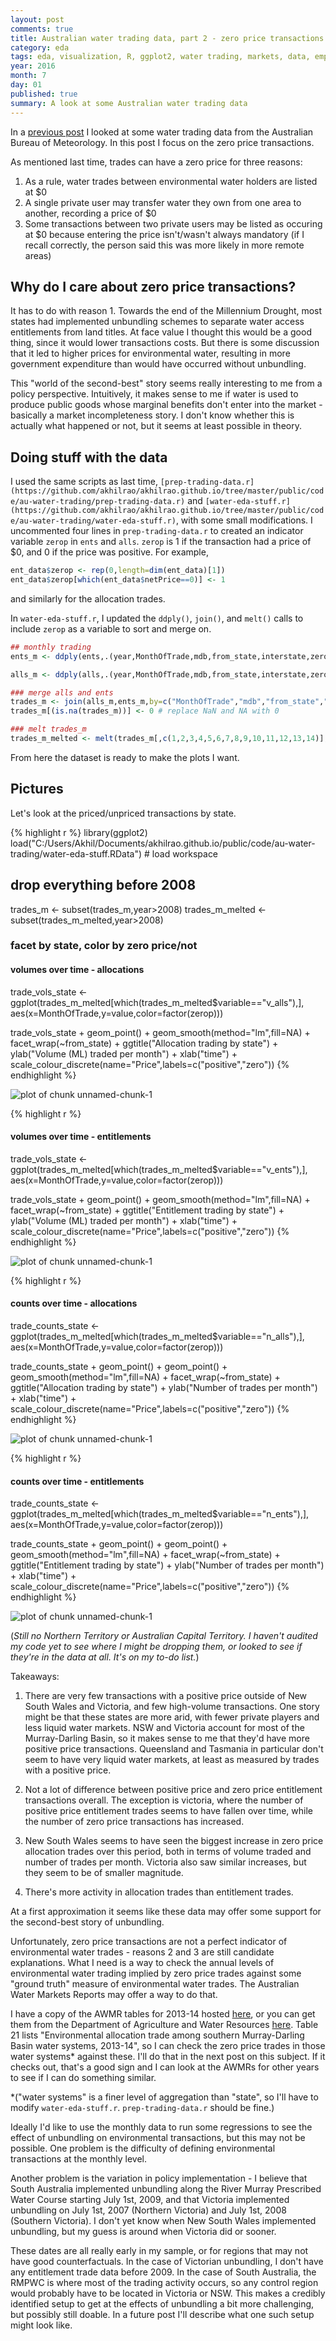 ```yaml
---
layout: post
comments: true
title: Australian water trading data, part 2 - zero price transactions
category: eda
tags: eda, visualization, R, ggplot2, water trading, markets, data, empirics
year: 2016
month: 7
day: 01
published: true
summary: A look at some Australian water trading data
---
```


In a [previous post](https://akhilrao.github.io/eda/2016/06/29/au-water-trading-1-look-at-data/) I looked at some water trading data from the Australian Bureau of Meteorology. In this post I focus on the zero price transactions.

As mentioned last time, trades can have a zero price for three reasons:

1. As a rule, water trades between environmental water holders are listed at $0
2. A single private user may transfer water they own from one area to another, recording a price of $0
3. Some transactions between two private users may be listed as occuring at $0 because entering the price isn't/wasn't always mandatory (if I recall correctly, the person said this was more likely in more remote areas)

## Why do I care about zero price transactions? 

It has to do with reason 1. Towards the end of the Millennium Drought, most states had implemented unbundling schemes to separate water access entitlements from land titles. At face value I thought this would be a good thing, since it would lower transactions costs. But there is some discussion that it led to higher prices for environmental water, resulting in more government expenditure than would have occurred without unbundling. 

This "world of the second-best" story seems really interesting to me from a policy perspective. Intuitively, it makes sense to me if water is used to produce public goods whose marginal benefits don't enter into the market - basically a market incompleteness story. I don't know whether this is actually what happened or not, but it seems at least possible in theory.

## Doing stuff with the data

I used the same scripts as last time, `[prep-trading-data.r](https://github.com/akhilrao/akhilrao.github.io/tree/master/public/code/au-water-trading/prep-trading-data.r)` and `[water-eda-stuff.r](https://github.com/akhilrao/akhilrao.github.io/tree/master/public/code/au-water-trading/water-eda-stuff.r)`, with some small modifications. I uncommented four lines in `prep-trading-data.r` to created an indicator variable `zerop` in `ents` and `alls`. `zerop` is 1 if the transaction had a price of $0, and 0 if the price was positive. For example,

```r
ent_data$zerop <- rep(0,length=dim(ent_data)[1])
ent_data$zerop[which(ent_data$netPrice==0)] <- 1
```

and similarly for the allocation trades.

In `water-eda-stuff.r`, I updated the `ddply()`, `join()`, and `melt()` calls to include `zerop` as a variable to sort and merge on.

```r
## monthly trading
ents_m <- ddply(ents,.(year,MonthOfTrade,mdb,from_state,interstate,zerop),summarize,v_ents=sum(quantityTraded),price_ents=mean(PricePerML[PricePerML!=0]),n_ents=length(quantityTraded),np_ents=length(PricePerML[PricePerML!=0]))

alls_m <- ddply(alls,.(year,MonthOfTrade,mdb,from_state,interstate,zerop),summarize,v_alls=sum(quantityTraded),price_alls=mean(PricePerML[PricePerML!=0]),n_alls=length(quantityTraded),np_alls=length(PricePerML[PricePerML!=0]))

### merge alls and ents
trades_m <- join(alls_m,ents_m,by=c("MonthOfTrade","mdb","from_state","interstate","zerop"),type="full",match="first")
trades_m[(is.na(trades_m))] <- 0 # replace NaN and NA with 0

### melt trades_m
trades_m_melted <- melt(trades_m[,c(1,2,3,4,5,6,7,8,9,10,11,12,13,14)],id=c("year","MonthOfTrade","mdb","from_state","interstate","zerop")) # useful for plots later
```

From here the dataset is ready to make the plots I want. 

## Pictures

Let's look at the priced/unpriced transactions by state.


{% highlight r %}
library(ggplot2)
load("C:/Users/Akhil/Documents/akhilrao.github.io/public/code/au-water-trading/water-eda-stuff.RData") # load workspace

## drop everything before 2008
trades_m <- subset(trades_m,year>2008)
trades_m_melted <- subset(trades_m_melted,year>2008)

### facet by state, color by zero price/not
#### volumes over time - allocations
trade_vols_state <- ggplot(trades_m_melted[which(trades_m_melted$variable=="v_alls"),], aes(x=MonthOfTrade,y=value,color=factor(zerop)))

trade_vols_state + geom_point() + geom_smooth(method="lm",fill=NA) + facet_wrap(~from_state) + ggtitle("Allocation trading by state") + ylab("Volume (ML) traded per month") + xlab("time") + scale_colour_discrete(name="Price",labels=c("positive","zero"))
{% endhighlight %}

![plot of chunk unnamed-chunk-1](/public/images/eda-water-2/unnamed-chunk-1-1.svg)

{% highlight r %}
#### volumes over time - entitlements
trade_vols_state <- ggplot(trades_m_melted[which(trades_m_melted$variable=="v_ents"),], aes(x=MonthOfTrade,y=value,color=factor(zerop)))

trade_vols_state + geom_point() + geom_smooth(method="lm",fill=NA) + facet_wrap(~from_state) + ggtitle("Entitlement trading by state") + ylab("Volume (ML) traded per month") + xlab("time") + scale_colour_discrete(name="Price",labels=c("positive","zero"))
{% endhighlight %}

![plot of chunk unnamed-chunk-1](/public/images/eda-water-2/unnamed-chunk-1-2.svg)

{% highlight r %}
#### counts over time - allocations
trade_counts_state <- ggplot(trades_m_melted[which(trades_m_melted$variable=="n_alls"),], aes(x=MonthOfTrade,y=value,color=factor(zerop)))

trade_counts_state + geom_point() + geom_point() + geom_smooth(method="lm",fill=NA) + facet_wrap(~from_state) + ggtitle("Allocation trading by state") + ylab("Number of trades per month") + xlab("time") + scale_colour_discrete(name="Price",labels=c("positive","zero"))
{% endhighlight %}

![plot of chunk unnamed-chunk-1](/public/images/eda-water-2/unnamed-chunk-1-3.svg)

{% highlight r %}
#### counts over time - entitlements
trade_counts_state <- ggplot(trades_m_melted[which(trades_m_melted$variable=="n_ents"),], aes(x=MonthOfTrade,y=value,color=factor(zerop)))

trade_counts_state + geom_point() + geom_point() + geom_smooth(method="lm",fill=NA) + facet_wrap(~from_state) + ggtitle("Entitlement trading by state") + ylab("Number of trades per month") + xlab("time") + scale_colour_discrete(name="Price",labels=c("positive","zero"))
{% endhighlight %}

![plot of chunk unnamed-chunk-1](/public/images/eda-water-2/unnamed-chunk-1-4.svg)

(*Still no Northern Territory or Australian Capital Territory. I haven't audited my code yet to see where I might be dropping them, or looked to see if they're in the data at all. It's on my to-do list.*)

Takeaways:

1. There are very few transactions with a positive price outside of New South Wales and Victoria, and few high-volume transactions. One story might be that these states are more arid, with fewer private players and less liquid water markets. NSW and Victoria account for most of the Murray-Darling Basin, so it makes sense to me that they'd have more positive price transactions. Queensland and Tasmania in particular don't seem to have very liquid water markets, at least as measured by trades with a positive price.

2. Not a lot of difference between positive price and zero price entitlement transactions overall. The exception is victoria, where the number of positive price entitlement trades seems to have fallen over time, while the number of zero price transactions has increased.

3. New South Wales seems to have seen the biggest increase in zero price allocation trades over this period, both in terms of volume traded and number of trades per month. Victoria also saw similar increases, but they seem to be of smaller magnitude.

4. There's more activity in allocation trades than entitlement trades.

At a first approximation it seems like these data may offer some support for the second-best story of unbundling.

Unfortunately, zero price transactions are not a perfect indicator of environmental water trades - reasons 2 and 3 are still candidate explanations. What I need is a way to check the annual levels of environmental water trading implied by zero price trades against some "ground truth" measure of environmental water trades. The Australian Water Markets Reports may offer a way to do that. 

I have a copy of the AWMR tables for 2013-14 hosted [here](https://github.com/akhilrao/akhilrao.github.io/tree/master/public/code/au-water-trading/awmr2013-14_dataTables_v1.0.0.xlsx), or you can get them from the Department of Agriculture and Water Resources [here](http://www.agriculture.gov.au/abares/publications/display?url=http://143.188.17.20/anrdl/DAFFService/display.php?fid=pb_awmr_d9aawr20151211.xml). Table 21 lists "Environmental allocation trade among southern Murray-Darling Basin water systems, 2013-14", so I can check the zero price trades in those water systems* against these. I'll do that in the next post on this subject. If it checks out, that's a good sign and I can look at the AWMRs for other years to see if I can do something similar.

*("water systems" is a finer level of aggregation than "state", so I'll have to modify `water-eda-stuff.r`. `prep-trading-data.r` should be fine.)

Ideally I'd like to use the monthly data to run some regressions to see the effect of unbundling on environmental transactions, but this may not be possible. One problem is the difficulty of defining environmental transactions at the monthly level. 

Another problem is the variation in policy implementation - I believe that South Australia implemented unbundling along the River Murray Prescribed Water Course starting July 1st, 2009, and that Victoria implemented unbundling on July 1st, 2007 (Northern Victoria) and July 1st, 2008 (Southern Victoria). I don't yet know when New South Wales implemented unbundling, but my guess is around when Victoria did or sooner.

These dates are all really early in my sample, or for regions that may not have good counterfactuals. In the case of Victorian unbundling, I don't have any entitlement trade data before 2009. In the case of South Australia, the RMPWC is where most of the trading activity occurs, so any control region would probably have to be located in Victoria or NSW. This makes a credibly identified setup to get at the effects of unbundling a bit more challenging, but possibly still doable. In a future post I'll describe what one such setup might look like.
